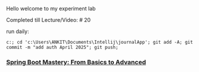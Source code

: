 Hello welcome to my experiment lab


Completed till Lecture/Video:  # 20
  
run daily:
```
c:; cd 'c:\Users\ANKIT\Documents\Intellij\journalApp'; git add -A; git commit -m "add auth April 2025"; git push;
```

### [Spring Boot Mastery: From Basics to Advanced](https://www.youtube.com/playlist?list=PLA3GkZPtsafacdBLdd3p1DyRd5FGfr3Ue)
<!-- 
git init
git add .
git commit -m "march 2025"
git branch -M main
git remote add origin https://github.com/ankitT20/journalApp.git
git push -u origin main
 -->
